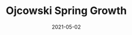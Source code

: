---
title: "Ojcowski Spring Growth"
date: 2021-05-02
tags: ["outdoors"]
images:
  - https://content.camlittle.com/photos/ojcowski-spring-growth_1280.jpg

photo: ojcowski-spring-growth
camera: Sony α6300
location: Ojcowski National Park, Poland

color:
  top: '#5e765b'
  right: '#586252'
  left: '#5a6b4f'
  bottom: '#596e49'
  average: '#637d57'
---